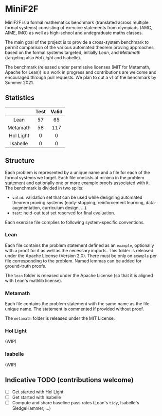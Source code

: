 # MiniF2F

MiniF2F is a formal mathematics benchmark (translated across multiple formal systems) consisting of
exercice statements from olympiads (AMC, AIME, IMO) as well as high-school and undegraduate maths
classes.

The main goal of the project is to provide a cross-system benchmark to permit comparison of the
various automated theorem proving approaches based on the formal systems targeted, initially *Lean*,
and *Metamath* (targeting also *Hol Light* and Isabelle).

The benchmark (released under permissive licenses (MIT for Metamath, Apache for Lean)) is a work in
progress and contributions are welcome and encouraged through pull requests. We plan to cut a v1 of
the benchmark by Summer 2021.

## Statistics

|           | Test | Valid |
|:---------:|:----:|:-----:|
|   Lean    |  57  |   65  |
| Metamath  |  58  |  117  |
| Hol Light |   0  |    0  |
| Isabelle  |   0  |    0  |

## Structure

Each problem is represented by a unique name and a file for each of the formal systems we target.
Each file consists at minima in the problem statement and optionally one or more example proofs
associated with it. The benchmark is divided in two splits:

- `valid`: validation set that can be used while designing automated theorem proving systems
  (early-stopping, reinforcement learning, data-augmentation, curriculum design, ...).
- `test`: held-out test set reserved for final evaluation.

Each exercise file complies to following system-specific conventions.

### Lean

Each file contains the problem statement defined as an `example`, optionally with a proof for it as
well as the necessary imports. This folder is released under the Apache License (Version 2.0). There
must be only on `example` per file corresponding to the problem. Named lemmas can be added for
ground-truth proofs.

The `lean` folder is released under the Apache License (so that it is aligned with Lean's mathlib
license).

### Metamath

Each file contains the problem statement with the same name as the file unique name. The statement
is commented if provided without proof.

The `metamath` folder is released under the MIT License.

### Hol Light

(WIP)

### Isabelle

(WIP)


## Indicative TODO (contributions welcome)

- [ ] Get started with Hol Light
- [ ] Get started with Isabelle
- [ ] Compute and share baseline pass rates (Lean's `tidy`, Isabelle's SledgeHammer, ...)
